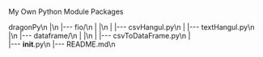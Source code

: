 My Own Python Module Packages

dragonPy\n
	|\n
	|--- fio/\n
	|	  |\n
	|	  |--- csvHangul.py\n
	|	  |--- textHangul.py\n
	|\n
	|--- dataframe/\n
	|		|\n
	|		|--- csvToDataFrame.py\n
	|\
	|--- __init__.py\n
	|--- README.md\n
